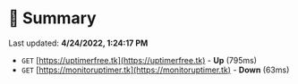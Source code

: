 # 📖 Summary
Last updated: **4/24/2022, 1:24:17 PM**

- `GET` [https://uptimerfree.tk](https://uptimerfree.tk) - **Up** (795ms)
- `GET` [https://monitoruptimer.tk](https://monitoruptimer.tk) - **Down** (63ms)
